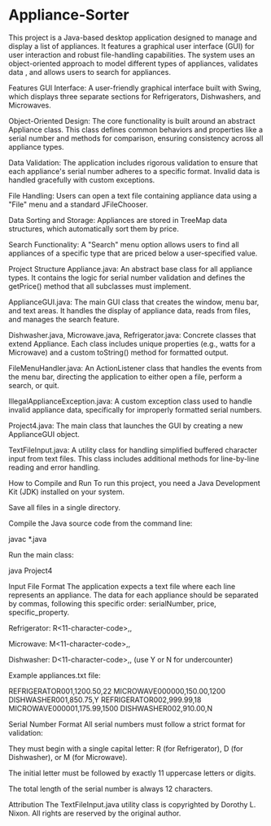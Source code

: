 # Appliance-Sorter
This project is a Java-based desktop application designed to manage and display a list of appliances. It features a graphical user interface (GUI) for user interaction and robust file-handling capabilities. The system uses an object-oriented approach to model different types of appliances, validates data , and allows users to search for appliances.

Features
GUI Interface: A user-friendly graphical interface built with Swing, which displays three separate sections for Refrigerators, Dishwashers, and Microwaves.

Object-Oriented Design: The core functionality is built around an abstract Appliance class. This class defines common behaviors and properties like a serial number and methods for comparison, ensuring consistency across all appliance types.

Data Validation: The application includes rigorous validation to ensure that each appliance's serial number adheres to a specific format. Invalid data is handled gracefully with custom exceptions.

File Handling: Users can open a text file containing appliance data using a "File" menu and a standard JFileChooser.

Data Sorting and Storage: Appliances are stored in TreeMap data structures, which automatically sort them by price.

Search Functionality: A "Search" menu option allows users to find all appliances of a specific type that are priced below a user-specified value.

Project Structure
Appliance.java: An abstract base class for all appliance types. It contains the logic for serial number validation and defines the getPrice() method that all subclasses must implement.

ApplianceGUI.java: The main GUI class that creates the window, menu bar, and text areas. It handles the display of appliance data, reads from files, and manages the search feature.

Dishwasher.java, Microwave.java, Refrigerator.java: Concrete classes that extend Appliance. Each class includes unique properties (e.g., watts for a Microwave) and a custom toString() method for formatted output.

FileMenuHandler.java: An ActionListener class that handles the events from the menu bar, directing the application to either open a file, perform a search, or quit.

IllegalApplianceException.java: A custom exception class used to handle invalid appliance data, specifically for improperly formatted serial numbers.

Project4.java: The main class that launches the GUI by creating a new ApplianceGUI object.

TextFileInput.java: A utility class for handling simplified buffered character input from text files. This class includes additional methods for line-by-line reading and error handling.

How to Compile and Run
To run this project, you need a Java Development Kit (JDK) installed on your system.

Save all files in a single directory.

Compile the Java source code from the command line:

javac *.java

Run the main class:

java Project4

Input File Format
The application expects a text file where each line represents an appliance. The data for each appliance should be separated by commas, following this specific order: serialNumber, price, specific_property.

Refrigerator: R<11-character-code>,<price>,<cubic-feet>

Microwave: M<11-character-code>,<price>,<watts>

Dishwasher: D<11-character-code>,<price>,<undercounter-boolean> (use Y or N for undercounter)

Example appliances.txt file:

REFRIGERATOR001,1200.50,22
MICROWAVE000000,150.00,1200
DISHWASHER001,850.75,Y
REFRIGERATOR002,999.99,18
MICROWAVE000001,175.99,1500
DISHWASHER002,910.00,N

Serial Number Format
All serial numbers must follow a strict format for validation:

They must begin with a single capital letter: R (for Refrigerator), D (for Dishwasher), or M (for Microwave).

The initial letter must be followed by exactly 11 uppercase letters or digits.

The total length of the serial number is always 12 characters.

Attribution
The TextFileInput.java utility class is copyrighted by Dorothy L. Nixon. All rights are reserved by the original author.
